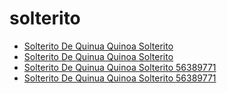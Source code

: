# solterito

 * [Solterito De Quinua Quinoa Solterito](../../index/s/solterito-de-quinua-quinoa-solterito-56389771.json)
 * [Solterito De Quinua Quinoa Solterito](../../index/s/solterito-de-quinua-quinoa-solterito-56389771.json)
 * [Solterito De Quinua Quinoa Solterito 56389771](../../index/s/solterito-de-quinua-quinoa-solterito-56389771.json)
 * [Solterito De Quinua Quinoa Solterito 56389771](../../index/s/solterito-de-quinua-quinoa-solterito-56389771.json)
